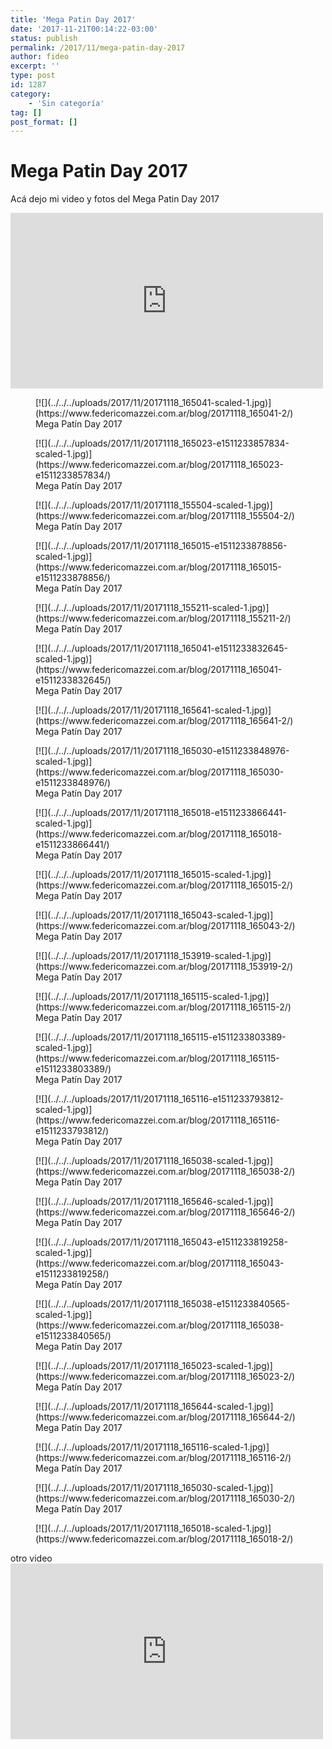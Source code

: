 ```yaml
---
title: 'Mega Patin Day 2017'
date: '2017-11-21T00:14:22-03:00'
status: publish
permalink: /2017/11/mega-patin-day-2017
author: fideo
excerpt: ''
type: post
id: 1287
category:
    - 'Sin categoría'
tag: []
post_format: []
---
```

Mega Patin Day 2017
===================

Acá dejo mi video y fotos del Mega Patin Day 2017

<iframe allow="accelerometer; autoplay; clipboard-write; encrypted-media; gyroscope; picture-in-picture; web-share" allowfullscreen="" frameborder="0" height="281" loading="lazy" referrerpolicy="strict-origin-when-cross-origin" src="https://www.youtube.com/embed/c7G9j9zQx8o?feature=oembed" title="Mega Patin Day 2017" width="500"></iframe>

<div class="gallery galleryid-0 gallery-columns-3 gallery-size-thumbnail" id="gallery-1"><figure class="gallery-item"><div class="gallery-icon portrait"> [![](../../../uploads/2017/11/20171118_165041-scaled-1.jpg)](https://www.federicomazzei.com.ar/blog/20171118_165041-2/) </div> <figcaption class="wp-caption-text gallery-caption" id="gallery-1-51727"> Mega Patín Day 2017 </figcaption></figure><figure class="gallery-item"><div class="gallery-icon portrait"> [![](../../../uploads/2017/11/20171118_165023-e1511233857834-scaled-1.jpg)](https://www.federicomazzei.com.ar/blog/20171118_165023-e1511233857834/) </div> <figcaption class="wp-caption-text gallery-caption" id="gallery-1-51734"> Mega Patín Day 2017 </figcaption></figure><figure class="gallery-item"><div class="gallery-icon landscape"> [![](../../../uploads/2017/11/20171118_155504-scaled-1.jpg)](https://www.federicomazzei.com.ar/blog/20171118_155504-2/) </div> <figcaption class="wp-caption-text gallery-caption" id="gallery-1-51739"> Mega Patín Day 2017 </figcaption></figure><figure class="gallery-item"><div class="gallery-icon portrait"> [![](../../../uploads/2017/11/20171118_165015-e1511233878856-scaled-1.jpg)](https://www.federicomazzei.com.ar/blog/20171118_165015-e1511233878856/) </div> <figcaption class="wp-caption-text gallery-caption" id="gallery-1-51738"> Mega Patín Day 2017 </figcaption></figure><figure class="gallery-item"><div class="gallery-icon landscape"> [![](../../../uploads/2017/11/20171118_155211-scaled-1.jpg)](https://www.federicomazzei.com.ar/blog/20171118_155211-2/) </div> <figcaption class="wp-caption-text gallery-caption" id="gallery-1-51740"> Mega Patín Day 2017 </figcaption></figure><figure class="gallery-item"><div class="gallery-icon portrait"> [![](../../../uploads/2017/11/20171118_165041-e1511233832645-scaled-1.jpg)](https://www.federicomazzei.com.ar/blog/20171118_165041-e1511233832645/) </div> <figcaption class="wp-caption-text gallery-caption" id="gallery-1-51728"> Mega Patín Day 2017 </figcaption></figure><figure class="gallery-item"><div class="gallery-icon landscape"> [![](../../../uploads/2017/11/20171118_165641-scaled-1.jpg)](https://www.federicomazzei.com.ar/blog/20171118_165641-2/) </div> <figcaption class="wp-caption-text gallery-caption" id="gallery-1-51720"> Mega Patín Day 2017 </figcaption></figure><figure class="gallery-item"><div class="gallery-icon portrait"> [![](../../../uploads/2017/11/20171118_165030-e1511233848976-scaled-1.jpg)](https://www.federicomazzei.com.ar/blog/20171118_165030-e1511233848976/) </div> <figcaption class="wp-caption-text gallery-caption" id="gallery-1-51732"> Mega Patín Day 2017 </figcaption></figure><figure class="gallery-item"><div class="gallery-icon portrait"> [![](../../../uploads/2017/11/20171118_165018-e1511233866441-scaled-1.jpg)](https://www.federicomazzei.com.ar/blog/20171118_165018-e1511233866441/) </div> <figcaption class="wp-caption-text gallery-caption" id="gallery-1-51736"> Mega Patín Day 2017 </figcaption></figure><figure class="gallery-item"><div class="gallery-icon portrait"> [![](../../../uploads/2017/11/20171118_165015-scaled-1.jpg)](https://www.federicomazzei.com.ar/blog/20171118_165015-2/) </div> <figcaption class="wp-caption-text gallery-caption" id="gallery-1-51737"> Mega Patín Day 2017 </figcaption></figure><figure class="gallery-item"><div class="gallery-icon portrait"> [![](../../../uploads/2017/11/20171118_165043-scaled-1.jpg)](https://www.federicomazzei.com.ar/blog/20171118_165043-2/) </div> <figcaption class="wp-caption-text gallery-caption" id="gallery-1-51725"> Mega Patín Day 2017 </figcaption></figure><figure class="gallery-item"><div class="gallery-icon landscape"> [![](../../../uploads/2017/11/20171118_153919-scaled-1.jpg)](https://www.federicomazzei.com.ar/blog/20171118_153919-2/) </div> <figcaption class="wp-caption-text gallery-caption" id="gallery-1-51741"> Mega Patín Day 2017 </figcaption></figure><figure class="gallery-item"><div class="gallery-icon portrait"> [![](../../../uploads/2017/11/20171118_165115-scaled-1.jpg)](https://www.federicomazzei.com.ar/blog/20171118_165115-2/) </div> <figcaption class="wp-caption-text gallery-caption" id="gallery-1-51723"> Mega Patín Day 2017 </figcaption></figure><figure class="gallery-item"><div class="gallery-icon portrait"> [![](../../../uploads/2017/11/20171118_165115-e1511233803389-scaled-1.jpg)](https://www.federicomazzei.com.ar/blog/20171118_165115-e1511233803389/) </div> <figcaption class="wp-caption-text gallery-caption" id="gallery-1-51724"> Mega Patín Day 2017 </figcaption></figure><figure class="gallery-item"><div class="gallery-icon portrait"> [![](../../../uploads/2017/11/20171118_165116-e1511233793812-scaled-1.jpg)](https://www.federicomazzei.com.ar/blog/20171118_165116-e1511233793812/) </div> <figcaption class="wp-caption-text gallery-caption" id="gallery-1-51722"> Mega Patín Day 2017 </figcaption></figure><figure class="gallery-item"><div class="gallery-icon portrait"> [![](../../../uploads/2017/11/20171118_165038-scaled-1.jpg)](https://www.federicomazzei.com.ar/blog/20171118_165038-2/) </div> <figcaption class="wp-caption-text gallery-caption" id="gallery-1-51729"> Mega Patín Day 2017 </figcaption></figure><figure class="gallery-item"><div class="gallery-icon landscape"> [![](../../../uploads/2017/11/20171118_165646-scaled-1.jpg)](https://www.federicomazzei.com.ar/blog/20171118_165646-2/) </div> <figcaption class="wp-caption-text gallery-caption" id="gallery-1-51718"> Mega Patín Day 2017 </figcaption></figure><figure class="gallery-item"><div class="gallery-icon portrait"> [![](../../../uploads/2017/11/20171118_165043-e1511233819258-scaled-1.jpg)](https://www.federicomazzei.com.ar/blog/20171118_165043-e1511233819258/) </div> <figcaption class="wp-caption-text gallery-caption" id="gallery-1-51726"> Mega Patín Day 2017 </figcaption></figure><figure class="gallery-item"><div class="gallery-icon portrait"> [![](../../../uploads/2017/11/20171118_165038-e1511233840565-scaled-1.jpg)](https://www.federicomazzei.com.ar/blog/20171118_165038-e1511233840565/) </div> <figcaption class="wp-caption-text gallery-caption" id="gallery-1-51730"> Mega Patín Day 2017 </figcaption></figure><figure class="gallery-item"><div class="gallery-icon portrait"> [![](../../../uploads/2017/11/20171118_165023-scaled-1.jpg)](https://www.federicomazzei.com.ar/blog/20171118_165023-2/) </div> <figcaption class="wp-caption-text gallery-caption" id="gallery-1-51733"> Mega Patín Day 2017 </figcaption></figure><figure class="gallery-item"><div class="gallery-icon landscape"> [![](../../../uploads/2017/11/20171118_165644-scaled-1.jpg)](https://www.federicomazzei.com.ar/blog/20171118_165644-2/) </div> <figcaption class="wp-caption-text gallery-caption" id="gallery-1-51719"> Mega Patín Day 2017 </figcaption></figure><figure class="gallery-item"><div class="gallery-icon portrait"> [![](../../../uploads/2017/11/20171118_165116-scaled-1.jpg)](https://www.federicomazzei.com.ar/blog/20171118_165116-2/) </div> <figcaption class="wp-caption-text gallery-caption" id="gallery-1-51721"> Mega Patín Day 2017 </figcaption></figure><figure class="gallery-item"><div class="gallery-icon portrait"> [![](../../../uploads/2017/11/20171118_165030-scaled-1.jpg)](https://www.federicomazzei.com.ar/blog/20171118_165030-2/) </div> <figcaption class="wp-caption-text gallery-caption" id="gallery-1-51731"> Mega Patín Day 2017 </figcaption></figure><figure class="gallery-item"><div class="gallery-icon portrait"> [![](../../../uploads/2017/11/20171118_165018-scaled-1.jpg)](https://www.federicomazzei.com.ar/blog/20171118_165018-2/) </div></figure> </div>otro video

<iframe allow="accelerometer; autoplay; clipboard-write; encrypted-media; gyroscope; picture-in-picture; web-share" allowfullscreen="" frameborder="0" height="281" loading="lazy" referrerpolicy="strict-origin-when-cross-origin" src="https://www.youtube.com/embed/h5Hy4gWIDRE?feature=oembed" title="MegaPatinDay2017" width="500"></iframe>